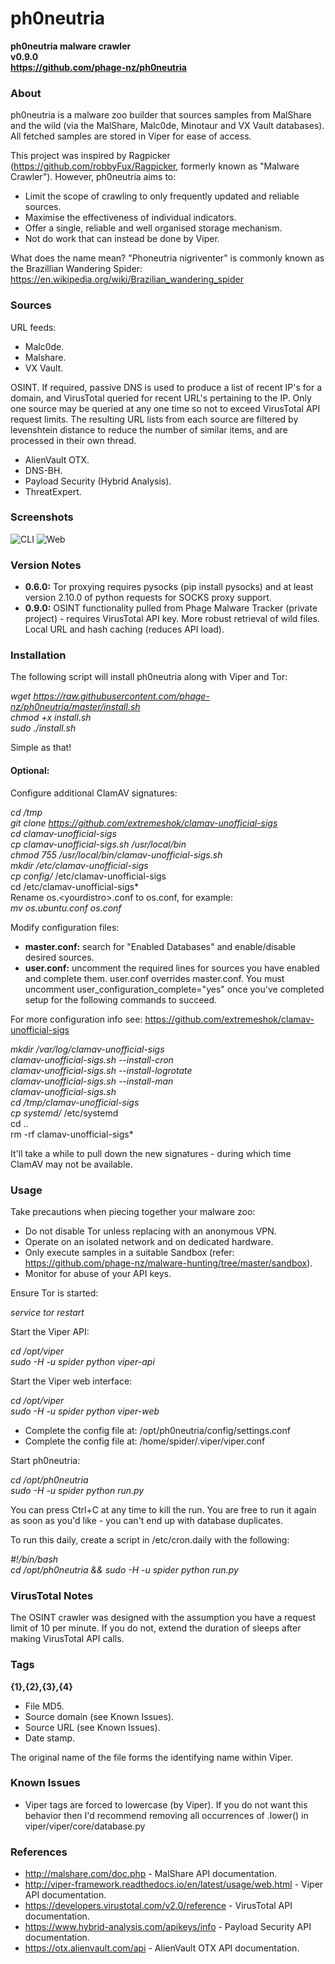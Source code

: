 # ph0neutria #
**ph0neutria malware crawler  
v0.9.0  
https://github.com/phage-nz/ph0neutria**

### About ###
ph0neutria is a malware zoo builder that sources samples from MalShare and the wild (via the MalShare, Malc0de, Minotaur and VX Vault databases). All fetched samples are stored in Viper for ease of access.  

This project was inspired by Ragpicker (https://github.com/robbyFux/Ragpicker, formerly known as "Malware Crawler"). However, ph0neutria aims to:
- Limit the scope of crawling to only frequently updated and reliable sources.
- Maximise the effectiveness of individual indicators.
- Offer a single, reliable and well organised storage mechanism.
- Not do work that can instead be done by Viper.

What does the name mean? "Phoneutria nigriventer" is commonly known as the Brazillian Wandering Spider: https://en.wikipedia.org/wiki/Brazilian_wandering_spider


### Sources ###
URL feeds:
- Malc0de.  
- Malshare.  
- VX Vault.  

OSINT. If required, passive DNS is used to produce a list of recent IP's for a domain, and VirusTotal queried for recent URL's pertaining to the IP. Only one source may be queried at any one time so not to exceed VirusTotal API request limits. The resulting URL lists from each source are filtered by levenshtein distance to reduce the number of similar items, and are processed in their own thread.
- AlienVault OTX.
- DNS-BH.
- Payload Security (Hybrid Analysis).
- ThreatExpert.

### Screenshots ###
![CLI](http://iforce.co.nz/i/yoxgsguf.cof.png "CLI")
![Web](http://iforce.co.nz/i/dws1yb4z.zx4.png "Web")


### Version Notes ###
- **0.6.0:** Tor proxying requires pysocks (pip install pysocks) and at least version 2.10.0 of python requests for SOCKS proxy support.
- **0.9.0:** OSINT functionality pulled from Phage Malware Tracker (private project) - requires VirusTotal API key. More robust retrieval of wild files. Local URL and hash caching (reduces API load).


### Installation ###
The following script will install ph0neutria along with Viper and Tor:  

*wget https://raw.githubusercontent.com/phage-nz/ph0neutria/master/install.sh  
chmod +x install.sh  
sudo ./install.sh*  

Simple as that!

#### Optional: ####
Configure additional ClamAV signatures:  

*cd /tmp  
git clone https://github.com/extremeshok/clamav-unofficial-sigs  
cd clamav-unofficial-sigs  
cp clamav-unofficial-sigs.sh /usr/local/bin  
chmod 755 /usr/local/bin/clamav-unofficial-sigs.sh  
mkdir /etc/clamav-unofficial-sigs  
cp config/* /etc/clamav-unofficial-sigs  
cd /etc/clamav-unofficial-sigs*  
Rename os.\<yourdistro\>.conf to os.conf, for example:  
*mv os.ubuntu.conf os.conf*  

Modify configuration files:  
- **master.conf:** search for "Enabled Databases" and enable/disable desired sources.  
- **user.conf:** uncomment the required lines for sources you have enabled and complete them. user.conf overrides master.conf. You must uncomment user_configuration_complete="yes" once you've completed setup for the following commands to succeed.  

For more configuration info see: https://github.com/extremeshok/clamav-unofficial-sigs  

*mkdir /var/log/clamav-unofficial-sigs  
clamav-unofficial-sigs.sh --install-cron  
clamav-unofficial-sigs.sh --install-logrotate  
clamav-unofficial-sigs.sh --install-man  
clamav-unofficial-sigs.sh  
cd /tmp/clamav-unofficial-sigs  
cp systemd/* /etc/systemd  
cd ..  
rm -rf clamav-unofficial-sigs*  

It'll take a while to pull down the new signatures - during which time ClamAV may not be available.


### Usage ###
Take precautions when piecing together your malware zoo:  
- Do not disable Tor unless replacing with an anonymous VPN.
- Operate on an isolated network and on dedicated hardware.
- Only execute samples in a suitable Sandbox (refer: https://github.com/phage-nz/malware-hunting/tree/master/sandbox).
- Monitor for abuse of your API keys.

Ensure Tor is started:  

*service tor restart*  

Start the Viper API:  

*cd /opt/viper  
sudo -H -u spider python viper-api*  

Start the Viper web interface:  

*cd /opt/viper  
sudo -H -u spider python viper-web*  

- Complete the config file at: /opt/ph0neutria/config/settings.conf  
- Complete the config file at: /home/spider/.viper/viper.conf

Start ph0neutria:  

*cd /opt/ph0neutria  
sudo -H -u spider python run.py*

You can press Ctrl+C at any time to kill the run. You are free to run it again as soon as you'd like - you can't end up with database duplicates.

To run this daily, create a script in /etc/cron.daily with the following:  

*#!/bin/bash  
cd /opt/ph0neutria && sudo -H -u spider python run.py*


### VirusTotal Notes ###
The OSINT crawler was designed with the assumption you have a request limit of 10 per minute. If you do not, extend the duration of sleeps after making VirusTotal API calls.


### Tags ###
**{1},{2},{3},{4}**  

- File MD5.
- Source domain (see Known Issues).
- Source URL (see Known Issues).
- Date stamp.

The original name of the file forms the identifying name within Viper.


### Known Issues ###
- Viper tags are forced to lowercase (by Viper). If you do not want this behavior then I'd recommend removing all occurrences of .lower() in viper/viper/core/database.py


### References ###
- http://malshare.com/doc.php - MalShare API documentation.
- http://viper-framework.readthedocs.io/en/latest/usage/web.html - Viper API documentation.
- https://developers.virustotal.com/v2.0/reference - VirusTotal API documentation.
- https://www.hybrid-analysis.com/apikeys/info - Payload Security API documentation.
- https://otx.alienvault.com/api - AlienVault OTX API documentation.
